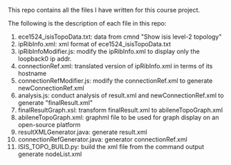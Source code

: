 This repo contains all the files I have written for this course project. 

The following is the description of each file in this repo: 

1. ece1524_isisTopoData.txt: data from cmnd "Show isis level-2 topology"
2. ipRibInfo.xml: xml format of ece1524_isisTopoData.txt
3. ipRibInfoModifier.js: modify the ipRibInfo.xml to display only the loopback0 ip addr. 
4. connectionRef.xml: translated version of ipRibInfo.xml in terms of its hostname
5. connectionRefModifier.js: modify the connectionRef.xml to generate newConnectionRef.xml
6. analysis.js: conduct analysis of result.xml and newConnectionRef.xml to generate "finalResult.xml"
7. finalResultGraph.xsl: transform finalResult.xml to abileneTopoGraph.xml
8. abileneTopoGraph.xml: graphml file to be used for graph display on an open-source platform
9. resultXMLGenerator.java: generate result.xml
10. connectionRefGenerator.java: generator connectionRef.xml
11. ISIS_TOPO_BUILD.py: build the xml file from the command output generate nodeList.xml
